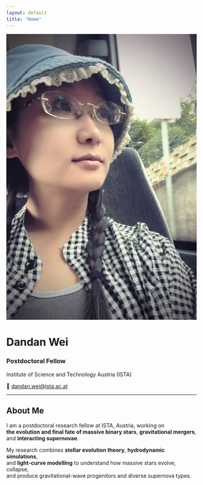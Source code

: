 ```yaml
---
layout: default
title: "Home"
---
```


<div class="profile-container">

  <div class="profile-left">
    <img src="/assets/images/Dandan.jpg" alt="Dandan Wei" class="profile-pic">
  </div>

  <div class="profile-right">
    <h1>Dandan Wei</h1>
    <h3>Postdoctoral Fellow</h3>
    <p>Institute of Science and Technology Austria (ISTA)</p>
    <p>📧 <a href="mailto:dandan.wei@ista.ac.at">dandan.wei@ista.ac.at</a></p>
  </div>

</div>

---

## About Me

I am a postdoctoral research fellow at ISTA, Austria, working on  
**the evolution and final fate of massive binary stars**, **gravitational mergers**,  
and **interacting supernovae**.  

My research combines **stellar evolution theory**, **hydrodynamic simulations**,  
and **light-curve modelling** to understand how massive stars evolve, collapse,  
and produce gravitational-wave progenitors and diverse supernova types.
